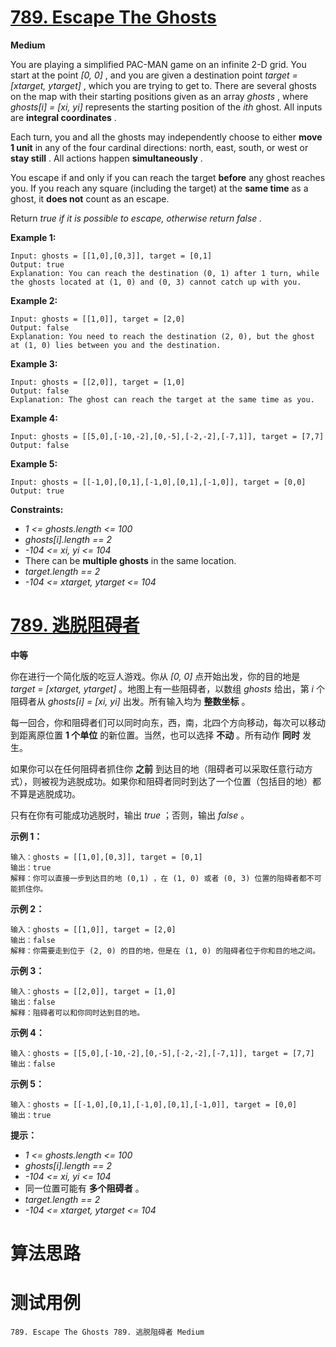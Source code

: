 # [789. Escape The Ghosts][enTitle]

**Medium**

You are playing a simplified PAC-MAN game on an infinite 2-D grid. You start at the point  *[0, 0]* , and you are given a destination point  *target = [xtarget, ytarget]* , which you are trying to get to. There are several ghosts on the map with their starting positions given as an array  *ghosts* , where  *ghosts[i] = [xi, yi]*  represents the starting position of the  *ith*  ghost. All inputs are **integral coordinates** .

Each turn, you and all the ghosts may independently choose to either **move 1 unit**  in any of the four cardinal directions: north, east, south, or west or **stay still** . All actions happen **simultaneously** .

You escape if and only if you can reach the target **before**  any ghost reaches you. If you reach any square (including the target) at the **same time**  as a ghost, it **does not**  count as an escape.

Return  *true*  *if it is possible to escape, otherwise return*  *false*  *.* 



**Example 1:** 

```
Input: ghosts = [[1,0],[0,3]], target = [0,1]
Output: true
Explanation: You can reach the destination (0, 1) after 1 turn, while the ghosts located at (1, 0) and (0, 3) cannot catch up with you.

```

**Example 2:** 

```
Input: ghosts = [[1,0]], target = [2,0]
Output: false
Explanation: You need to reach the destination (2, 0), but the ghost at (1, 0) lies between you and the destination.

```

**Example 3:** 

```
Input: ghosts = [[2,0]], target = [1,0]
Output: false
Explanation: The ghost can reach the target at the same time as you.

```

**Example 4:** 

```
Input: ghosts = [[5,0],[-10,-2],[0,-5],[-2,-2],[-7,1]], target = [7,7]
Output: false

```

**Example 5:** 

```
Input: ghosts = [[-1,0],[0,1],[-1,0],[0,1],[-1,0]], target = [0,0]
Output: true

```



**Constraints:** 

-  *1 <= ghosts.length <= 100*  
-  *ghosts[i].length == 2*  
-  *-104 <= xi, yi <= 104*  
- There can be **multiple ghosts**  in the same location. 
-  *target.length == 2*  
-  *-104 <= xtarget, ytarget <= 104* 


# [789. 逃脱阻碍者][cnTitle]

**中等**

你在进行一个简化版的吃豆人游戏。你从  *[0, 0]*  点开始出发，你的目的地是  *target = [xtarget, ytarget]*  。地图上有一些阻碍者，以数组  *ghosts*  给出，第  *i*  个阻碍者从  *ghosts[i] = [xi, yi]*  出发。所有输入均为 **整数坐标**  。

每一回合，你和阻碍者们可以同时向东，西，南，北四个方向移动，每次可以移动到距离原位置 **1 个单位**  的新位置。当然，也可以选择 **不动**  。所有动作 **同时**  发生。

如果你可以在任何阻碍者抓住你 **之前**  到达目的地（阻碍者可以采取任意行动方式），则被视为逃脱成功。如果你和阻碍者同时到达了一个位置（包括目的地）都不算是逃脱成功。

只有在你有可能成功逃脱时，输出  *true*  ；否则，输出  *false*  。

**示例 1：** 

```
输入：ghosts = [[1,0],[0,3]], target = [0,1]
输出：true
解释：你可以直接一步到达目的地 (0,1) ，在 (1, 0) 或者 (0, 3) 位置的阻碍者都不可能抓住你。 

```

**示例 2：** 

```
输入：ghosts = [[1,0]], target = [2,0]
输出：false
解释：你需要走到位于 (2, 0) 的目的地，但是在 (1, 0) 的阻碍者位于你和目的地之间。 

```

**示例 3：** 

```
输入：ghosts = [[2,0]], target = [1,0]
输出：false
解释：阻碍者可以和你同时达到目的地。 

```

**示例 4：** 

```
输入：ghosts = [[5,0],[-10,-2],[0,-5],[-2,-2],[-7,1]], target = [7,7]
输出：false

```

**示例 5：** 

```
输入：ghosts = [[-1,0],[0,1],[-1,0],[0,1],[-1,0]], target = [0,0]
输出：true

```



**提示：** 

-  *1 <= ghosts.length <= 100*  
-  *ghosts[i].length == 2*  
-  *-104 <= xi, yi <= 104*  
- 同一位置可能有 **多个阻碍者**  。 
-  *target.length == 2*  
-  *-104 <= xtarget, ytarget <= 104* 




# 算法思路

# 测试用例
```
789. Escape The Ghosts 789. 逃脱阻碍者 Medium
```

[enTitle]: https://leetcode.com/problems/escape-the-ghosts/
[cnTitle]: https://leetcode-cn.com/problems/escape-the-ghosts/
